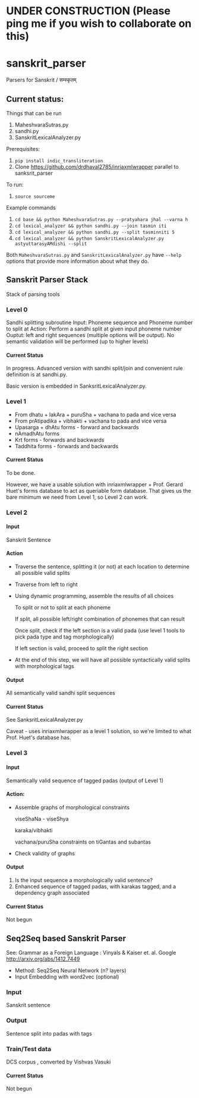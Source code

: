 # UNDER CONSTRUCTION (Please ping me if you wish to collaborate on this)
# sanskrit_parser
Parsers for Sanskrit / सम्स्कृतम् 

## Current status: 
Things that can be run
  1. MaheshvaraSutras.py
  2. sandhi.py
  2. SanskritLexicalAnalyzer.py
  
Prerequisites:
  1. `pip install indic_transliteration`
  2. Clone https://github.com/drdhaval2785/inriaxmlwrapper parallel to sanksrit_parser
  
To run:
  1. `source sourceme`
  
Example commands
  1. `cd base && python MaheshvaraSutras.py --pratyahara jhal --varna h`
  2. `cd lexical_analyzer && python sandhi.py --join tasmin iti`
  2. `cd lexical_analyzer && python sandhi.py --split tasminniti 5`
  2. `cd lexical_analyzer && python SanskritLexicalAnalyzer.py astyuttarasyAMdishi --split`
  
Both `MaheshvaraSutras.py` and `SanskritLexicalAnalyzer.py` have `--help` options that provide more information about what they do. 

## Sanskrit Parser Stack

Stack of parsing tools

### Level 0
Sandhi splitting subroutine 
       Input: Phoneme sequence and Phoneme number to split at 
       Action: Perform a sandhi split at given input phoneme number
       Ouptut:  left and right sequences (multiple options will be output). 
       No semantic validation will be performed (up to higher levels)
       
#### Current Status
In progress. 
Advanced version with sandhi split/join and convenient rule definition is at sandhi.py.

Basic version is embedded in SanksritLexicalAnalyzer.py. 

### Level 1
* From dhatu + lakAra + puruSha + vachana to pada and vice versa
* From prAtipadika + vibhakti + vachana to pada and vice versa
* Upasarga + dhAtu forms - forward and backwards
* nAmadhAtu forms
* Krt forms  - forwards and backwards
* Taddhita forms  - forwards and backwards

#### Current Status
To be done.

However, we have a usable solution with inriaxmlwrapper + Prof. Gerard Huet's forms database to act as queriable form database. That gives us the bare minimum we need from Level 1, so Level 2 can work.  

### Level 2

#### Input
Sanskrit Sentence
#### Action
*   Traverse the sentence, splitting it (or not) at each location to determine all possible valid splits
*   Traverse from left to right
*   Using dynamic programming, assemble the results of all choices
 
      To split or not to split at each phoneme
      
      If split, all possible left/right combination of phonemes that can result
      
      Once split, check if the left section is a valid pada (use level 1 tools to pick pada type and tag morphologically) 
      
      If left section is valid, proceed to split the right section
* At the end of this step, we will have all possible syntactically valid splits with morphological tags 

#### Output
All semantically valid sandhi split sequences

#### Current Status
See SanksritLexicalAnalyzer.py

Caveat - uses inriaxmlwrapper as a level 1 solution, so we're limited to what Prof. Huet's database has.

###    Level 3
#### Input
Semantically valid sequence of tagged padas (output of Level 1)
#### Action:
* Assemble graphs of morphological constraints 

    viseShaNa - viseShya

    karaka/vibhakti
    
    vachana/puruSha constraints on tiGantas and subantas
* Check validity of graphs
#### Output
1.  Is the input sequence a morphologically valid sentence?
1.  Enhanced sequence of tagged padas, with karakas tagged, and a dependency graph associated

#### Current Status
Not begun

## Seq2Seq based Sanskrit Parser

See: Grammar as a Foreign Language : Vinyals & Kaiser et. al. Google
http://arxiv.org/abs/1412.7449

* Method: Seq2Seq Neural Network (n? layers)
* Input Embedding with word2vec (optional)

### Input
Sanskrit sentence
### Output
Sentence split into padas with tags
### Train/Test data
DCS corpus , converted by Vishvas Vasuki

#### Current Status
Not begun

